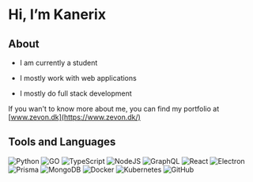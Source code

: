 # Hi, I’m Kanerix

## About
- I am currently a student

- I mostly work with web applications

- I mostly do full stack development

If you wan't to know more about me, you can find my portfolio at [www.zevon.dk](https://www.zevon.dk/)

## Tools and Languages
![Python](https://img.shields.io/badge/-Python-000000?style=for-the-badge&logo=python)
![GO](https://img.shields.io/badge/-Go-000000?style=for-the-badge&logo=go)
![TypeScript](https://img.shields.io/badge/-TypeScript-000000?style=for-the-badge&logo=typescript)
![NodeJS](https://img.shields.io/badge/-NodeJS-000000?style=for-the-badge&logo=node.js)
![GraphQL](https://img.shields.io/badge/-GraphQL-000000?style=for-the-badge&logo=graphql)
![React](https://img.shields.io/badge/-React-000000?style=for-the-badge&logo=react)
![Electron](https://img.shields.io/badge/-Electron-000000?style=for-the-badge&logo=electron)
![Prisma](https://img.shields.io/badge/-prisma-000000?style=for-the-badge&logo=prisma)
![MongoDB](https://img.shields.io/badge/-MongoDB-000000?style=for-the-badge&logo=MongoDB)
![Docker](https://img.shields.io/badge/-Docker-000000?style=for-the-badge&logo=docker)
![Kubernetes](https://img.shields.io/badge/-Kubernetes-000000?style=for-the-badge&logo=Kubernetes)
![GitHub](https://img.shields.io/badge/-GitHub-000000?style=for-the-badge&logo=github)
